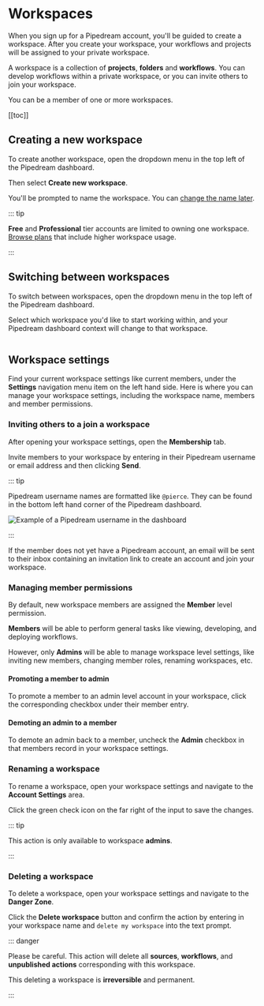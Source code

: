 # Workspaces

When you sign up for a Pipedream account, you'll be guided to create a workspace. After you create your workspace, your workflows and projects will be assigned to your private workspace.

A workspace is a collection of **projects**, **folders** and **workflows**. You can develop workflows within a private workspace, or you can invite others to join your workspace.

You can be a member of one or more workspaces.

[[toc]]

## Creating a new workspace

To create another workspace, open the dropdown menu in the top left of the Pipedream dashboard.

Then select **Create new workspace**.

You'll be prompted to name the workspace. You can [change the name later](/workspaces/#renaming-a-workspace).

::: tip

**Free** and **Professional** tier accounts are limited to owning one workspace. [Browse plans](/pricing/) that include higher workspace usage.

:::


## Switching between workspaces

To switch between workspaces, open the dropdown menu in the top left of the Pipedream dashboard.

Select which workspace you'd like to start working within, and your Pipedream dashboard context will change to that workspace.


![]()

## Workspace settings

Find your current workspace settings like current members, under the **Settings** navigation menu item on the left hand side. Here is where you can manage your workspace settings, including the workspace name, members and member permissions.

### Inviting others to a join a workspace

After opening your workspace settings, open the **Membership** tab.

Invite members to your workspace by entering in their Pipedream username or email address and then clicking **Send**.

::: tip

Pipedream username names are formatted like `@pierce`. They can be found in the bottom left hand corner of the Pipedream dashboard.

![Example of a Pipedream username in the dashboard](https://res.cloudinary.com/pipedreamin/image/upload/v1673541487/docs/CleanShot_2023-01-12_at_11.37.56_ilk3v8.png)

:::

If the member does not yet have a Pipedream account, an email will be sent to their inbox containing an invitation link to create an account and join your workspace.

### Managing member permissions

By default, new workspace members are assigned the **Member** level permission.

**Members** will be able to perform general tasks like viewing, developing, and deploying workflows.

However, only **Admins** will be able to manage workspace level settings, like inviting new members, changing member roles, renaming workspaces, etc.

#### Promoting a member to admin

To promote a member to an admin level account in your workspace, click the corresponding checkbox under their member entry.

#### Demoting an admin to a member

To demote an admin back to a member, uncheck the **Admin** checkbox in that members record in your workspace settings.

### Renaming a workspace

To rename a workspace, open your workspace settings and navigate to the **Account Settings** area.

Click the green check icon on the far right of the input to save the changes.

::: tip

  This action is only available to workspace **admins**.

:::

### Deleting a workspace

To delete a workspace, open your workspace settings and navigate to the **Danger Zone**.

Click the **Delete workspace** button and confirm the action by entering in your workspace name and `delete my workspace` into the text prompt.

::: danger

Please be careful. This action will delete all **sources**, **workflows**, and **unpublished actions** corresponding with this workspace.

This deleting a workspace is **irreversible** and permanent.

:::
